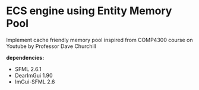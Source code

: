 # ECS engine using Entity Memory Pool
Implement cache friendly memory pool inspired from COMP4300 course on Youtube by Professor Dave Churchill

**dependencies:**
- SFML 2.6.1
- DearImGui 1.90
- ImGui-SFML 2.6
